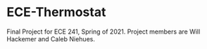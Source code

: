 # ECE-Thermostat
Final Project for ECE 241, Spring of 2021.
Project members are Will Hackemer and Caleb Niehues.
